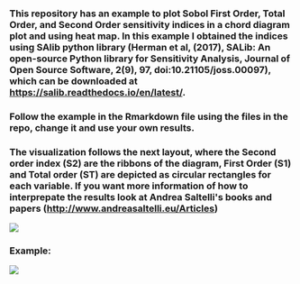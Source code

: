 ### This repository has an example to plot Sobol First Order, Total Order, and Second Order sensitivity indices in a chord diagram plot and using heat map. In this example I obtained the indices using SAlib python library (Herman et al, (2017), SALib: An open-source Python library for Sensitivity Analysis, Journal of Open Source Software, 2(9), 97, doi:10.21105/joss.00097), which can be downloaded at https://salib.readthedocs.io/en/latest/.

### Follow the example in the Rmarkdown file using the files in the repo, change it and use your own results.

### The visualization follows the next layout, where the Second order index (S2) are the ribbons of the diagram, First Order (S1) and Total order (ST) are depicted as circular rectangles for each variable. If you want more information of how to interprepate the results look at Andrea Saltelli's books and papers (http://www.andreasaltelli.eu/Articles)

![](https://github.com/joserdgz8/Global_sensitivity_analysis_visualization/blob/main/chord_diagram_legend.png)

### Example: 

![](https://github.com/joserdgz8/Global_sensitivity_analysis_visualization/blob/main/EXAMPLE.png)

